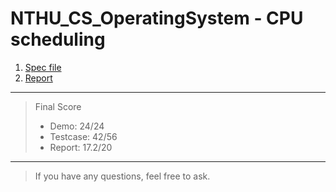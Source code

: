 # NTHU_CS_OperatingSystem - CPU scheduling
1. [Spec file](2024_MP3_spec.pdf)
2. [Report](MP3_report_26.pdf)

--------
> Final Score
> * Demo: 24/24
> * Testcase: 42/56
> * Report: 17.2/20
--------
> If you have any questions, feel free to ask.
